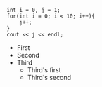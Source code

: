 ```
int i = 0, j = 1;
for(int i = 0; i < 10; i++){
    j++;
}
cout << j << endl;
```

* First
* Second 
* Third 
   * Third's first
   * Third's second